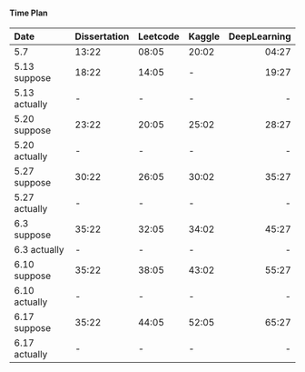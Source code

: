 #### Time Plan

|Date |Dissertation | Leetcode | Kaggle | DeepLearning |
|:--- | --- | --- | --- | ---: |
|5.7 | 13:22 | 08:05 | 20:02 | 04:27 |
|5.13 suppose | 18:22 | 14:05 | - | 19:27 |
|5.13 actually | - | - | - | - |
|5.20 suppose | 23:22 | 20:05 | 25:02 | 28:27 |
|5.20 actually | - | - | - | - |
|5.27 suppose | 30:22 | 26:05 | 30:02 | 35:27 |
|5.27 actually | - | - | - | - |
|6.3 suppose | 35:22 | 32:05 | 34:02 | 45:27 |
|6.3 actually | - | - | - | - |
|6.10 suppose | 35:22 | 38:05 | 43:02 | 55:27 |
|6.10 actually | - | - | - | - |
|6.17 suppose | 35:22 | 44:05 | 52:05 | 65:27 |
|6.17 actually | - | - | - | - |
